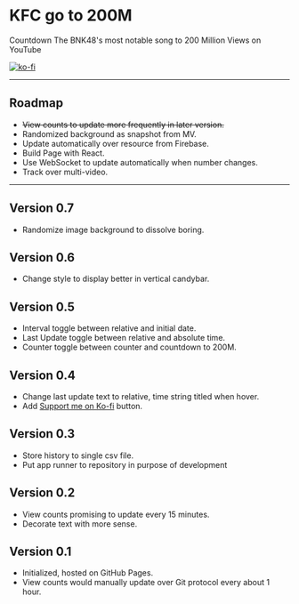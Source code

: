 # KFC go to 200M

Countdown The BNK48's most notable song to 200 Million Views on YouTube

[![ko-fi](https://ko-fi.com/img/githubbutton_sm.svg)](https://ko-fi.com/L3L4SO2Z5)

---

## Roadmap

- ~~View counts to update more frequently in later version.~~
- Randomized background as snapshot from MV.
- Update automatically over resource from Firebase.
- Build Page with React.
- Use WebSocket to update automatically when number changes.
- Track over multi-video.

---

## Version 0.7

- Randomize image background to dissolve boring.

## Version 0.6

- Change style to display better in vertical candybar.

## Version 0.5

- Interval toggle between relative and initial date.
- Last Update toggle between relative and absolute time.
- Counter toggle between counter and countdown to 200M.

## Version 0.4

- Change last update text to relative, time string titled when hover.
- Add [Support me on Ko-fi](https://ko-fi.com/bulletin48) button.

## Version 0.3

- Store history to single csv file.
- Put app runner to repository in purpose of development

## Version 0.2

- View counts promising to update every 15 minutes.
- Decorate text with more sense.

## Version 0.1

- Initialized, hosted on GitHub Pages.
- View counts would manually update over Git protocol every about 1 hour.
